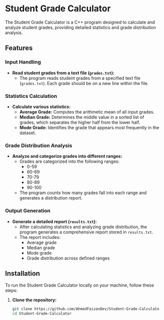 # Student Grade Calculator

The Student Grade Calculator is a C++ program designed to calculate and analyze student grades, providing detailed statistics and grade distribution analysis.

## Features

### Input Handling

- **Read student grades from a text file (`grades.txt`):**
  - The program reads student grades from a specified text file (`grades.txt`). Each grade should be on a new line within the file.

### Statistics Calculation

- **Calculate various statistics:**
  - **Average Grade:** Computes the arithmetic mean of all input grades.
  - **Median Grade:** Determines the middle value in a sorted list of grades, which separates the higher half from the lower half.
  - **Mode Grade:** Identifies the grade that appears most frequently in the dataset.

### Grade Distribution Analysis

- **Analyze and categorize grades into different ranges:**
  - Grades are categorized into the following ranges:
    - 0-59
    - 60-69
    - 70-79
    - 80-89
    - 90-100
  - The program counts how many grades fall into each range and generates a distribution report.

### Output Generation

- **Generate a detailed report (`results.txt`):**
  - After calculating statistics and analyzing grade distribution, the program generates a comprehensive report stored in `results.txt`.
  - The report includes:
    - Average grade
    - Median grade
    - Mode grade
    - Grade distribution across defined ranges

## Installation

To run the Student Grade Calculator locally on your machine, follow these steps:

1. **Clone the repository:**
   ```bash
   git clone https://github.com/AhmedFaizanDev/Student-Grade-Calculator.git
   cd Student-Grade-Calculator
